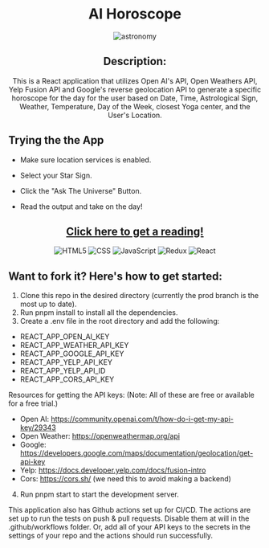 <div id="description" align="center">

# AI Horoscope


![astronomy](https://github.com/CoreySumma/astrology/assets/66542022/99aa273a-3a59-4bdf-938a-0158a0883764)



## Description:
This is a React application that utilizes Open AI's API, Open Weathers API, Yelp Fusion API and Google's reverse geolocation API to generate a specific horoscope for the day for the user based on Date, Time, Astrological Sign, Weather, Temperature, Day of the Week, closest Yoga center, and the User's Location.

</div>

## Trying the the App

- Make sure location services is enabled.

- Select your Star Sign.

- Click the "Ask The Universe" Button.

- Read the output and take on the day!

<div align='center'>

 ## [Click here to get a reading!](https://mydailyprediction.netlify.app/)
  
![HTML5](https://img.shields.io/badge/html5-%23E34F26.svg?style=for-the-badge&logo=html5&logoColor=white)
![CSS](https://img.shields.io/badge/CSS-239120?&style=for-the-badge&logo=css3&logoColor=white)
![JavaScript](https://img.shields.io/badge/JavaScript-323330?style=for-the-badge&logo=javascript&logoColor=F7DF1E)
![Redux](https://img.shields.io/badge/redux-%23593d88.svg?style=for-the-badge&logo=redux&logoColor=white)
![React](https://img.shields.io/badge/react-%2320232a.svg?style=for-the-badge&logo=react&logoColor=%2361DAFB)

</div>

## Want to fork it? Here's how to get started:
<div id="steps-to-fork" align="left">

1. Clone this repo in the desired directory (currently the prod branch is the most up to date).   
2. Run pnpm install to install all the dependencies.  
3. Create a .env file in the root directory and add the following:  

- REACT_APP_OPEN_AI_KEY 
- REACT_APP_WEATHER_API_KEY
- REACT_APP_GOOGLE_API_KEY
- REACT_APP_YELP_API_KEY
- REACT_APP_YELP_API_ID
- REACT_APP_CORS_API_KEY

Resources for getting the API keys: (Note: All of these are free or available for a free trial.)
- Open AI: https://community.openai.com/t/how-do-i-get-my-api-key/29343
- Open Weather: https://openweathermap.org/api
- Google: https://developers.google.com/maps/documentation/geolocation/get-api-key
- Yelp: https://docs.developer.yelp.com/docs/fusion-intro
- Cors: https://cors.sh/ (we need this to avoid making a backend)

4. Run pnpm start to start the development server.

This application also has Github actions set up for CI/CD. The actions are set up to run the tests on push & pull requests. Disable them at will in the .github/workflows folder. Or, add all of your API keys to the secrets in the settings of your repo and the actions should run successfully.

</div>
